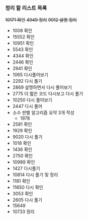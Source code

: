 ### 정리 할 리스트 목록
~~10171 확인~~
~~4949 정리~~
~~9012 설명 정리~~
- 1008 확인
- 15552 확인
- 10951 확인
- 5543 확인
- 4344 확인
- 2446 확인
- 2941 확인
- 1065 다시풀어보기
- 2292 다시 풀기
- 2869 설명하면서 다시 풀어보기
- 2775 더 짧은 코드 다시보고 다시 풀기
- 10250 다시 풀어보기
- 2447 다시 풀어
- 소수 판별 알고리즘 요약 3개 작성
	- 1978
- 2581 확인
- 1929 확인
- 9020 다시 풀기
- 1018 확인
- 1436 확인
- 2750 확인
- 10989 확인
- 1427 다시풀기
- 10814 다시 풀기 및 정리
- 1181 확인
- 11650 다시 확인
- 3053 확인
- 2605 다시 풀기
- 15649
- 10733 정리 
